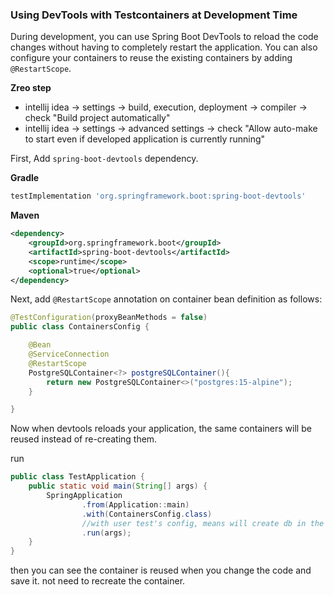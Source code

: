 ### Using DevTools with Testcontainers at Development Time
During development, you can use Spring Boot DevTools to reload the code changes without having to completely restart the application.
You can also configure your containers to reuse the existing containers by adding `@RestartScope`.

**Zreo step**
- intellij idea -> settings -> build, execution, deployment -> compiler -> check "Build project automatically"
- intellij idea -> settings -> advanced settings -> check "Allow auto-make to start even if developed application is currently running"

First, Add `spring-boot-devtools` dependency.

**Gradle**

```groovy
testImplementation 'org.springframework.boot:spring-boot-devtools'
```

**Maven**

```xml
<dependency>
    <groupId>org.springframework.boot</groupId>
    <artifactId>spring-boot-devtools</artifactId>
    <scope>runtime</scope>
    <optional>true</optional>
</dependency>
```

Next, add `@RestartScope` annotation on container bean definition as follows:

```java
@TestConfiguration(proxyBeanMethods = false)
public class ContainersConfig {

    @Bean
    @ServiceConnection
    @RestartScope
    PostgreSQLContainer<?> postgreSQLContainer(){
        return new PostgreSQLContainer<>("postgres:15-alpine");
    }

}
```

Now when devtools reloads your application, the same containers will be reused instead of re-creating them.

run 
```java
public class TestApplication {
    public static void main(String[] args) {
        SpringApplication
                .from(Application::main)
                .with(ContainersConfig.class)
                //with user test's config, means will create db in the container
                .run(args);
    }
}
```
then you can see the container is reused when you change the code and save it.
not need to recreate the container.